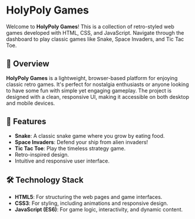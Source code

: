# HolyPoly Games

Welcome to **HolyPoly Games**! This is a collection of retro-styled web games developed with HTML, CSS, and JavaScript. Navigate through the dashboard to play classic games like Snake, Space Invaders, and Tic Tac Toe.

## 🌟 Overview
**HolyPoly Games** is a lightweight, browser-based platform for enjoying classic retro games. It's perfect for nostalgia enthusiasts or anyone looking to have some fun with simple yet engaging gameplay. The project is designed with a clean, responsive UI, making it accessible on both desktop and mobile devices.

## 🚀 Features
- **Snake**: A classic snake game where you grow by eating food.
- **Space Invaders**: Defend your ship from alien invaders!
- **Tic Tac Toe**: Play the timeless strategy game.
- Retro-inspired design.
- Intuitive and responsive user interface.

## 🛠️ Technology Stack
- **HTML5**: For structuring the web pages and game interfaces.
- **CSS3**: For styling, including animations and responsive design.
- **JavaScript (ES6)**: For game logic, interactivity, and dynamic content.
